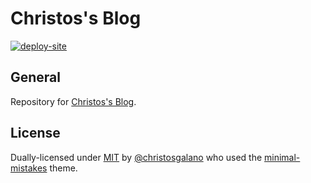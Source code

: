 # Christos's Blog

[![deploy-site](https://github.com/christosgalano/christosgalano.github.io/actions/workflows/deploy.yaml/badge.svg?branch=main)](https://github.com/christosgalano/christosgalano.github.io/actions/workflows/deploy.yaml)

## General

Repository for [Christos's Blog](https://christosgalano.github.io/).

## License

Dually-licensed under [MIT](/LICENSE) by [@christosgalano](https://github.com/christosgalano) who used the [minimal-mistakes](https://github.com/mmistakes/minimal-mistakes) theme.
